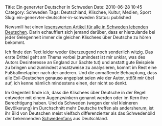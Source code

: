 Title: Ein genervter Deutscher in Schweden
Date: 2010-06-28 10:45
Category: Schweden
Tags: Deutschland, Klischee, Kultur, Medien, Sport
Slug: ein-genervter-deutscher-in-schweden
Status: published

Newsmill hat einen [lesenswerten Artikel für alle in Schweden lebenden
Deutschen](http://www.newsmill.se/artikel/2010/06/24/kultureliten-v-ltrar-sig-i-f-rdomar-om-oss-tyskar).
Darin echauffiert sich jemand darüber, dass er hierzulande bei jeder
Gelegenheit immer die gleichen Klischees über Deutsche zu hören bekommt.

Ich finde den Text leider weder überzeugend noch sonderlich witzig. Das
erste Drittel geht am Thema vorbei (zumindest ist mir unklar, was des
Autors Desinteresse an England zur Sachte tut) und anstatt gute
Beispiele zu bringen und zumindest ansatzweise zu analysieren, kommt im
Rest eine Fußballmetapher nach der anderen. Und die anmaßende
Behauptung, dass alle Exil-Deutschen genauso angepisst seien wie der
Autor, stößt mir übel auf, ich kenne nämlich mindestens einen, der nicht
so denkt.

Im Gegenteil finde ich, dass die Klischees über Deutsche in der Regel
entweder mit einem Augenzwinkern genannt werden oder im Kern ihre
Berechtigung haben. Und da Schweden (wegen der viel kleineren
Bevölkerung) im Durchschnitt mehr Deutsche treffen als andersherum, ist
ihr Bild von Deutschen meist vielfach differenzierter als das
Schwedenbild der bekennenden
[Schwedenfans](http://www.fiket.de/2007/06/18/schwedenfans/) aus
Deutschland.

